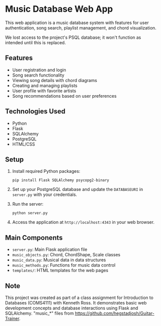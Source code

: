 # Music Database Web App

This web application is a music database system with features for user authentication, song search, playlist management, and chord visualization. 

We lost access to the project's PSQL database; it won't function as intended until this is replaced. 

## Features

- User registration and login
- Song search functionality
- Viewing song details with chord diagrams
- Creating and managing playlists
- User profile with favorite artists
- Song recommendations based on user preferences

## Technologies Used

- Python
- Flask
- SQLAlchemy
- PostgreSQL
- HTML/CSS 

## Setup

1. Install required Python packages:
   ```
   pip install Flask SQLAlchemy psycopg2-binary
   ```

2. Set up your PostgreSQL database and update the `DATABASEURI` in `server.py` with your credentials.

3. Run the server:
   ```
   python server.py
   ```

4. Access the application at `http://localhost:4343` in your web browser.

## Main Components

- `server.py`: Main Flask application file
- `music_objects.py`: Chord, ChordShape, Scale classes
- `music_data.py`: Musical data in data structures
- `music_methods.py`: Functions for music data control 
- `templates/`: HTML templates for the web pages


## Note

This project was created as part of a class assignment for Introduction to Databases (COMS4111) with Kenneth Ross. It demonstrates basic web development concepts and database interactions using Flask and SQLAlchemy. "music_*" files from https://github.com/hegstadjosh/Guitar-Trainer.

